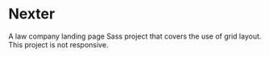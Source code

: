# Nexter

A law company landing page Sass project that covers the use of grid layout. This project is not responsive.
